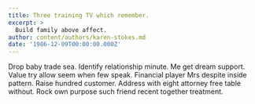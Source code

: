 ```yaml
---
title: Three training TV which remember.
excerpt: >
  Build family above affect.
author: content/authors/karen-stokes.md
date: '1986-12-09T00:00:00.000Z'
---
```

Drop baby trade sea. Identify relationship minute. Me get dream support. Value try allow seem when few speak. Financial player Mrs despite inside pattern. Raise hundred customer. Address with eight attorney free table without. Rock own purpose such friend recent together treatment.